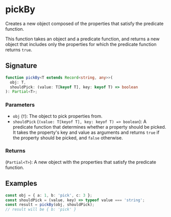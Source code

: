 # pickBy

Creates a new object composed of the properties that satisfy the predicate function.

This function takes an object and a predicate function, and returns a new object that
includes only the properties for which the predicate function returns `true`.

## Signature

```typescript
function pickBy<T extends Record<string, any>>(
  obj: T,
  shouldPick: (value: T[keyof T], key: keyof T) => boolean
): Partial<T>;
```

### Parameters

- `obj` (`T`): The object to pick properties from.
- `shouldPick` (`(value: T[keyof T], key: keyof T) => boolean`): A predicate function that determines whether a property should be picked. It takes the property's key and value as arguments and returns `true` if the property should be picked, and `false` otherwise.

### Returns

(`Partial<T>`): A new object with the properties that satisfy the predicate function.

## Examples

```typescript
const obj = { a: 1, b: 'pick', c: 3 };
const shouldPick = (value, key) => typeof value === 'string';
const result = pickBy(obj, shouldPick);
// result will be { b: 'pick' }
```
